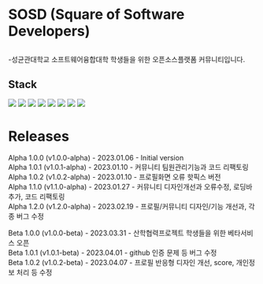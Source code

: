 # SOSD (Square of Software Developers)
## 
-성균관대학교 소프트웨어융합대학 학생들을 위한
오픈소스플랫폼 커뮤니티입니다.


## Stack

<img src="https://img.shields.io/badge/django-003545?style=for-the-badge&logo=django&logoColor=white"> <img src="https://img.shields.io/badge/javascript-F7DF1E?style=for-the-badge&logo=javascript&logoColor=white">
<img src="https://img.shields.io/badge/bootstrap-7952B3?style=for-the-badge&logo=bootstrap&logoColor=white">
<img src="https://img.shields.io/badge/mysql-4479A1?style=for-the-badge&logo=mysql&logoColor=white">
<img src="https://img.shields.io/badge/html-E34F26?style=for-the-badge&logo=html5&logoColor=white">
<img src="https://img.shields.io/badge/css-1572B6?style=for-the-badge&logo=css3&logoColor=white">
<img src="https://img.shields.io/badge/docker-2496ED?style=for-the-badge&logo=docker&logoColor=white">
<img src="https://img.shields.io/badge/nginx-009639?style=for-the-badge&logo=nginx&logoColor=white">


# Releases

Alpha 1.0.0 (v1.0.0-alpha) - 2023.01.06 - Initial version\
Alpha 1.0.1 (v1.0.1-alpha) - 2023.01.10 - 커뮤니티 팀원관리기능과 코드 리팩토링\
Alpha 1.0.2 (v1.0.2-alpha) - 2023.01.10 - 프로필화면 오류 핫픽스 버전\
Alpha 1.1.0 (v1.1.0-alpha) - 2023.01.27 - 커뮤니티 디자인개선과 오류수정, 로딩바 추가, 코드 리팩토링\
Alpha 1.2.0 (v1.2.0-alpha) - 2023.02.19 - 프로필/커뮤니티 디자인/기능 개선과, 각종 버그 수정

Beta 1.0.0 (v1.0.0-beta) - 2023.03.31 - 산학협력프로젝트 학생들을 위한 베타서비스 오픈\
Beta 1.0.1 (v1.0.1-beta) - 2023.04.01 - github 인증 문제 등 버그 수정\
Beta 1.0.2 (v1.0.2-beta) - 2023.04.07 - 프로필 반응형 디자인 개선, score, 개인정보 처리 등 수정
